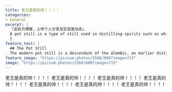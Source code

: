 ```yaml
---
title: 老王是真的帅！！！！
categories:
- General
excerpt: |
  「此处为博客，上传个人分享及实验室动态」
  A pot still is a type of still used in distilling spirits such as whisky or brandy. Heat is applied directly to the pot containing the wash (for whisky) or wine (for brandy).
  }
feature_text: |
  ## The Pot Still
  The modern pot still is a descendant of the alembic, an earlier distillation device
feature_image: "https://picsum.photos/2560/600?image=733"
image: "https://picsum.photos/2560/600?image=733"
---
```


老王是真的帅！！！！
老王是真的帅！！！！
老王是真的帅！！！！
老王是真的帅！！！！
老王是真的帅！！！！
老王是真的帅！！！！
老王是真的帅！！！！